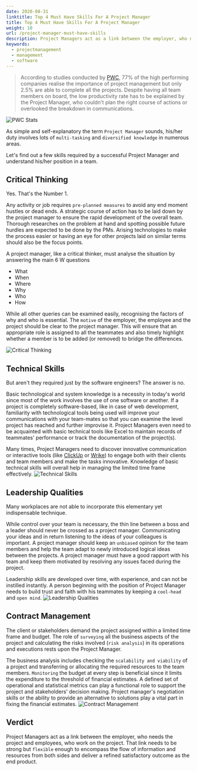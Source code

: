 ```yaml
---
date: 2020-08-31
linktitle: Top 4 Must Have Skills For A Project Manager
title: Top 4 Must Have Skills For A Project Manager
weight: 10
url: /project-manager-must-have-skills
description: Project Managers act as a link between the employer, who needs the project and employees, who work on the project.
keywords:
  - projectmanagement
  - management
  - software
---
```


<meta property="og:image" content="https://tutswiki.com/img/tutswiki-logo.png"/>
<meta name="twitter:card" content="summary" />
<meta name="twitter:title" content="A Deeper Look at Ruby's Enumerable" />
<meta name=”twitter:description” content="Ruby’s Enumerable module gives you a way of iterating over collections in a lazy manner, loading only what you need, when you need it. But it gives us so much more than that." />

> According to studies conducted by [PWC](https://www.pwc.com/jg/en/publications/ned-presentation-project-management.pdf), 77% of the high performing companies realise the importance of project management but only 2.5% are able to complete all the projects. Despite having all team members on board, the low productivity rate has to be explained by the Project Manager, who couldn't plan the right course of actions or overlooked the breakdown in communications. 

![PWC Stats](/images/blog/PWC-stats.png?width=60pc "PWC Stats")

As simple and self-explanatory the term `Project Manager` sounds, his/her duty involves lots of `multi-tasking` and `diversified knowledge` in numerous areas.

Let's find out a few skills required by a successful Project Manager and understand his/her position in a team.  

## Critical Thinking
Yes. That's the Number 1.

Any activity or job requires `pre-planned measures` to avoid any end moment hustles or dead ends. A strategic course of action has to be laid down by the project manager to ensure the rapid development of the overall team. Thorough researches on the problem at hand and spotting possible future hurdles are expected to be done by the PMs. Arising technologies to make the process easier or having an eye for other projects laid on similar terms should also be the focus points.

A project manager, like a critical thinker, must analyse the situation by answering the main 6 W questions

- What
- When
- Where
- Why
- Who
- How

While all other queries can be examined easily, recognising the factors of why and who is essential. The `motive` of the employer, the employee and the project should be clear to the project manager. This will ensure that an appropriate role is assigned to all the teammates and also timely highlight whether a member is to be added (or removed) to bridge the differences. 

![Critical Thinking](/images/blog/Critical-Thinking.jpg?width=30pc "Critical Thinking")

## Technical Skills
But aren't they required just by the software engineers? The answer is no.

Basic technological and system knowledge is a necessity in today's world since most of the work involves the use of one software or another. If a project is completely software-based, like in case of web development, familiarity with technological tools being used will improve your communications with your team-mates so that you can examine the level project has reached and further improvise it. Project Managers even need to be acquainted with basic technical tools like Excel to maintain records of teammates' performance or track the documentation of the project(s).
 
Many times, Project Managers need to discover innovative communication or interactive tools (like [ClickUp](https://clickup.com/) or [Wrike](https://try.wrike.com/)) to engage both with their clients and team members and make the tasks innovative. Knowledge of basic technical skills will overall help in managing the limited time frame effectively.
![Technical Skills](/images/blog/Technical-Skills.jpg?width=50pc "Technical Skills")

## Leadership Qualities
Many workplaces are not able to incorporate this elementary yet indispensable technique.

While control over your team is necessary, the thin line between a boss and a leader should never be crossed as a project manager. Communicating your ideas and in return listening to the ideas of your colleagues is important. A project manager should keep an `unbiased` opinion for the team members and help the team adapt to newly introduced logical ideas between the projects. A project manager must have a good rapport with his team and keep them motivated by resolving any issues faced during the project. 

Leadership skills are developed over time, with experience, and can not be instilled instantly. A person beginning with the position of Project Manager needs to build trust and faith with his teammates by keeping a `cool-head` and `open mind`. 
![Leadership Qualities](/images/blog/Leadership.jpg?width=50pc "Leadership")

## Contract Management
The client or stakeholders demand the project assigned within a limited time frame and budget. The role of `surveying` all the business aspects of the project and calculating the risks involved (`risk analysis`) in its operations and executions rests upon the Project Manager. 

The business analysis includes checking the `scalability and viability` of a project and transferring or allocating the required resources to the team members. `Monitoring` the budget at every step is beneficial since it limits the expenditure to the threshold of financial estimates. A defined set of operational and statistical metrics can play a functional role to support the project and stakeholders' decision making. Project manager's negotiation skills or the ability to provide an alternative to solutions play a vital part in fixing the financial estimates. 
![Contract Management](/images/blog/Contract-Management.jpg?width=50pc "Contract Management")

## Verdict
Project Managers act as a link between the employer, who needs the project and employees, who work on the project. That link needs to be strong but `flexible` enough to encompass the flow of information and resources from both sides and deliver a refined satisfactory outcome as the end product.
